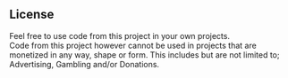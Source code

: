 ## License

Feel free to use code from this project in your own projects.  
Code from this project however cannot be used in projects that are monetized in any way, shape or form. This includes but are not limited to; Advertising, Gambling and/or Donations.
